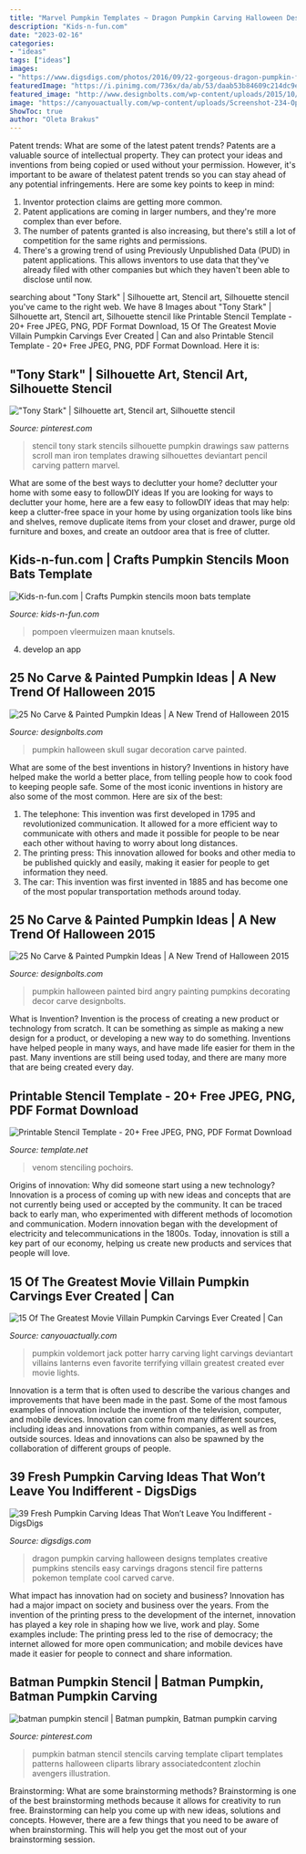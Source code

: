 ```yaml
---
title: "Marvel Pumpkin Templates ~ Dragon Pumpkin Carving Halloween Designs Templates Creative Pumpkins Stencils Easy Carvings Dragons Stencil Fire Patterns Pokemon Template Cool Carved Carve"
description: "Kids-n-fun.com"
date: "2023-02-16"
categories:
- "ideas"
tags: ["ideas"]
images:
- "https://www.digsdigs.com/photos/2016/09/22-gorgeous-dragon-pumpkin-for-book-worms.jpg"
featuredImage: "https://i.pinimg.com/736x/da/ab/53/daab53b84609c214dc9e6e85faf91d81--batman-pumpkin-stencil-batman-pumpkin-carving.jpg"
featured_image: "http://www.designbolts.com/wp-content/uploads/2015/10/Angry-Bird-Pumpkin-Painting-for-halloween-decor-2015.jpg"
image: "https://canyouactually.com/wp-content/uploads/Screenshot-234-Optimized.jpg"
ShowToc: true
author: "Oleta Brakus"
---
```



Patent trends: What are some of the latest patent trends?
Patents are a valuable source of intellectual property. They can protect your ideas and inventions from being copied or used without your permission. However, it's important to be aware of thelatest patent trends so you can stay ahead of any potential infringements. Here are some key points to keep in mind: 
1. Inventor protection claims are getting more common. 
2. Patent applications are coming in larger numbers, and they're more complex than ever before. 
3. The number of patents granted is also increasing, but there's still a lot of competition for the same rights and permissions. 
4. There's a growing trend of using Previously Unpublished Data (PUD) in patent applications. This allows inventors to use data that they've already filed with other companies but which they haven't been able to disclose until now.

	

		
searching about &quot;Tony Stark&quot; | Silhouette art, Stencil art, Silhouette stencil you've came to the right web. We have 8 Images about &quot;Tony Stark&quot; | Silhouette art, Stencil art, Silhouette stencil like Printable Stencil Template - 20+ Free JPEG, PNG, PDF Format Download, 15 Of The Greatest Movie Villain Pumpkin Carvings Ever Created | Can and also Printable Stencil Template - 20+ Free JPEG, PNG, PDF Format Download. Here it is:
		
    
## &quot;Tony Stark&quot; | Silhouette Art, Stencil Art, Silhouette Stencil

<img loading=lazy src="https://i.pinimg.com/originals/d8/11/78/d81178c17dceecec8dca72284edaffd8.jpg" onerror="this.onerror=null;this.src='https://tse2.mm.bing.net/th?id=OIP.Q4Djj_OpmZGAVcjtSK-axwHaJG&amp;pid=15.1';" alt="&quot;Tony Stark&quot; | Silhouette art, Stencil art, Silhouette stencil">

_Source: pinterest.com_

>stencil tony stark stencils silhouette pumpkin drawings saw patterns scroll man iron templates drawing silhouettes deviantart pencil carving pattern marvel. 

	

What are some of the best ways to declutter your home?
declutter your home with some easy to followDIY ideas 
If you are looking for ways to declutter your home, here are a few easy to followDIY ideas that may help: keep a clutter-free space in your home by using organization tools like bins and shelves, remove duplicate items from your closet and drawer, purge old furniture and boxes, and create an outdoor area that is free of clutter.

    
## Kids-n-fun.com | Crafts Pumpkin Stencils Moon Bats Template

<img loading=lazy src="https://www.kids-n-fun.com/knutselitems/pompoen-templates/maan-vleermuizen-template.png" onerror="this.onerror=null;this.src='https://tse1.mm.bing.net/th?id=OIP.hz5DXEaqWR9BruRAKhzkhAHaJ9&amp;pid=15.1';" alt="Kids-n-fun.com | Crafts Pumpkin stencils moon bats template">

_Source: kids-n-fun.com_

>pompoen vleermuizen maan knutsels. 

	

4. develop an app

    
## 25 No Carve &amp; Painted Pumpkin Ideas | A New Trend Of Halloween 2015

<img loading=lazy src="https://www.designbolts.com/wp-content/uploads/2015/10/Sugar-Skull-Pumpkin-for-halloween-2015-decoration.jpg" onerror="this.onerror=null;this.src='https://tse1.mm.bing.net/th?id=OIP.YvDN5Q4MP27xSHsPgg_vVAHaKY&amp;pid=15.1';" alt="25 No Carve &amp; Painted Pumpkin Ideas | A New Trend of Halloween 2015">

_Source: designbolts.com_

>pumpkin halloween skull sugar decoration carve painted. 

	

What are some of the best inventions in history?
Inventions in history have helped make the world a better place, from telling people how to cook food to keeping people safe. Some of the most iconic inventions in history are also some of the most common. Here are six of the best: 
1. The telephone: This invention was first developed in 1795 and revolutionized communication. It allowed for a more efficient way to communicate with others and made it possible for people to be near each other without having to worry about long distances. 
2. The printing press: This innovation allowed for books and other media to be published quickly and easily, making it easier for people to get information they need. 
3. The car: This invention was first invented in 1885 and has become one of the most popular transportation methods around today.

    
## 25 No Carve &amp; Painted Pumpkin Ideas | A New Trend Of Halloween 2015

<img loading=lazy src="http://www.designbolts.com/wp-content/uploads/2015/10/Angry-Bird-Pumpkin-Painting-for-halloween-decor-2015.jpg" onerror="this.onerror=null;this.src='https://tse4.mm.bing.net/th?id=OIP.Y2eYqAwFX8ag56txrY1FxQHaHa&amp;pid=15.1';" alt="25 No Carve &amp; Painted Pumpkin Ideas | A New Trend of Halloween 2015">

_Source: designbolts.com_

>pumpkin halloween painted bird angry painting pumpkins decorating decor carve designbolts. 

	

What is Invention?
Invention is the process of creating a new product or technology from scratch. It can be something as simple as making a new design for a product, or developing a new way to do something. Inventions have helped people in many ways, and have made life easier for them in the past. Many inventions are still being used today, and there are many more that are being created every day.

    
## Printable Stencil Template - 20+ Free JPEG, PNG, PDF Format Download

<img loading=lazy src="http://i.imgur.com/KepwI.png" onerror="this.onerror=null;this.src='https://tse3.mm.bing.net/th?id=OIP.CJUC1JeaWWZGhD1sp-JkpQHaFs&amp;pid=15.1';" alt="Printable Stencil Template - 20+ Free JPEG, PNG, PDF Format Download">

_Source: template.net_

>venom stenciling pochoirs. 

	

Origins of innovation: Why did someone start using a new technology?
Innovation is a process of coming up with new ideas and concepts that are not currently being used or accepted by the community. It can be traced back to early man, who experimented with different methods of locomotion and communication. Modern innovation began with the development of electricity and telecommunications in the 1800s. Today, innovation is still a key part of our economy, helping us create new products and services that people will love.

    
## 15 Of The Greatest Movie Villain Pumpkin Carvings Ever Created | Can

<img loading=lazy src="https://canyouactually.com/wp-content/uploads/Screenshot-234-Optimized.jpg" onerror="this.onerror=null;this.src='https://tse2.mm.bing.net/th?id=OIP.tV5EViDqQ50eozv2kP0llwHaIN&amp;pid=15.1';" alt="15 Of The Greatest Movie Villain Pumpkin Carvings Ever Created | Can">

_Source: canyouactually.com_

>pumpkin voldemort jack potter harry carving light carvings deviantart villains lanterns even favorite terrifying villain greatest created ever movie lights. 

	

Innovation is a term that is often used to describe the various changes and improvements that have been made in the past. Some of the most famous examples of innovation include the invention of the television, computer, and mobile devices. Innovation can come from many different sources, including ideas and innovations from within companies, as well as from outside sources. Ideas and innovations can also be spawned by the collaboration of different groups of people.

    
## 39 Fresh Pumpkin Carving Ideas That Won’t Leave You Indifferent - DigsDigs

<img loading=lazy src="https://www.digsdigs.com/photos/2016/09/22-gorgeous-dragon-pumpkin-for-book-worms.jpg" onerror="this.onerror=null;this.src='https://tse2.mm.bing.net/th?id=OIP.uIzhGTZgNea3gsXdjs4EowHaHa&amp;pid=15.1';" alt="39 Fresh Pumpkin Carving Ideas That Won’t Leave You Indifferent - DigsDigs">

_Source: digsdigs.com_

>dragon pumpkin carving halloween designs templates creative pumpkins stencils easy carvings dragons stencil fire patterns pokemon template cool carved carve. 

	

What impact has innovation had on society and business?
Innovation has had a major impact on society and business over the years. From the invention of the printing press to the development of the internet, innovation has played a key role in shaping how we live, work and play. Some examples include: The printing press led to the rise of democracy; the internet allowed for more open communication; and mobile devices have made it easier for people to connect and share information.

    
## Batman Pumpkin Stencil | Batman Pumpkin, Batman Pumpkin Carving

<img loading=lazy src="https://i.pinimg.com/736x/da/ab/53/daab53b84609c214dc9e6e85faf91d81--batman-pumpkin-stencil-batman-pumpkin-carving.jpg" onerror="this.onerror=null;this.src='https://tse4.mm.bing.net/th?id=OIP.C8oGcPCBVe63UQpj9pP1OgHaMs&amp;pid=15.1';" alt="batman pumpkin stencil | Batman pumpkin, Batman pumpkin carving">

_Source: pinterest.com_

>pumpkin batman stencil stencils carving template clipart templates patterns halloween cliparts library associatedcontent zlochin avengers illustration. 

	

Brainstorming: What are some brainstorming methods?
Brainstorming is one of the best brainstorming methods because it allows for creativity to run free. Brainstorming can help you come up with new ideas, solutions and concepts. However, there are a few things that you need to be aware of when brainstorming. This will help you get the most out of your brainstorming session.

